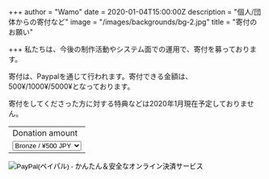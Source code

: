 +++
author = "Wamo"
date = 2020-01-04T15:00:00Z
description = "個人/団体からの寄付など"
image = "/images/backgrounds/bg-2.jpg"
title = "寄付のお願い"

+++
私たちは、今後の制作活動やシステム面での運用で、寄付を募っております。

寄付は、Paypalを通じて行われます。寄付できる金額は、500¥/1000¥/5000¥となっております。

寄付をしてくださった方に対する特典などは2020年1月現在予定しておりません。

<form action="https://www.paypal.com/cgi-bin/webscr" method="post" target="_top">
  <input type="hidden" name="cmd" value="_s-xclick">
  <input type="hidden" name="hosted_button_id" value="EUZQKDMXGUSA8">
  <table>
  <tr><td><input type="hidden" name="on0" value="Donation amount">Donation amount</td></tr><tr><td><select name="os0">
    <option value="Bronze /">Bronze / ¥500 JPY</option>
    <option value="Silver /">Silver / ¥1,000 JPY</option>
    <option value="Gold /">Gold / ¥5,000 JPY</option>
  </select> </td></tr>
  </table>
  <input type="hidden" name="currency_code" value="JPY">
  <input type="image" src="https://www.paypalobjects.com/ja_JP/i/btn/btn_paynowCC_LG.gif" border="0" name="submit" alt="PayPal(ペイパル) - かんたん＆安全なオンライン決済サービス">
  <img alt="" border="0" src="https://www.paypalobjects.com/ja_JP/i/scr/pixel.gif" width="1" height="1">
  </form>